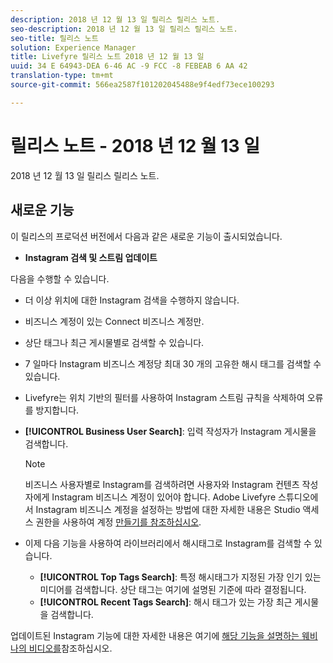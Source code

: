 ```yaml
---
description: 2018 년 12 월 13 일 릴리스 릴리스 노트.
seo-description: 2018 년 12 월 13 일 릴리스 릴리스 노트.
seo-title: 릴리스 노트
solution: Experience Manager
title: Livefyre 릴리스 노트 2018 년 12 월 13 일
uuid: 34 E 64943-DEA 6-46 AC -9 FCC -8 FEBEAB 6 AA 42
translation-type: tm+mt
source-git-commit: 566ea2587f101202045488e9f4edf73ece100293

---
```



# 릴리스 노트 - 2018 년 12 월 13 일

2018 년 12 월 13 일 릴리스 릴리스 노트.

## 새로운 기능

이 릴리스의 프로덕션 버전에서 다음과 같은 새로운 기능이 출시되었습니다.

* **Instagram 검색 및 스트림 업데이트**

다음을 수행할 수 있습니다.

* 더 이상 위치에 대한 Instagram 검색을 수행하지 않습니다.
* 비즈니스 계정이 있는 Connect 비즈니스 계정만.
* 상단 태그나 최근 게시물별로 검색할 수 있습니다.
* 7 일마다 Instagram 비즈니스 계정당 최대 30 개의 고유한 해시 태그를 검색할 수 있습니다.

* Livefyre는 위치 기반의 필터를 사용하여 Instagram 스트림 규칙을 삭제하여 오류를 방지합니다.
* **[!UICONTROL Business User Search]**: 입력 작성자가 Instagram 게시물을 검색합니다.

   >[!NOTE]
   >
   >비즈니스 사용자별로 Instagram를 검색하려면 사용자와 Instagram 컨텐츠 작성자에게 Instagram 비즈니스 계정이 있어야 합니다. Adobe Livefyre 스튜디오에서 Instagram 비즈니스 계정을 설정하는 방법에 대한 자세한 내용은 Studio 액세스 권한을 사용하여 계정 [만들기를 참조하십시오](/help/using/c-users-creating-accounts-with-studio-access/t-configure-social-accout-instagram/c-about-instagram-accounts.md#c_about_instagram_accounts).

* 이제 다음 기능을 사용하여 라이브러리에서 해시태그로 Instagram를 검색할 수 있습니다.

   * **[!UICONTROL Top Tags Search]**: 특정 해시태그가 지정된 가장 인기 있는 미디어를 검색합니다. 상단 태그는 여기에 설명된 기준에 따라 결정됩니다. [](https://developers.facebook.com/docs/instagram-api/reference/hashtag/top-media)
   * **[!UICONTROL Recent Tags Search]**: 해시 태그가 있는 가장 최근 게시물을 검색합니다.

업데이트된 Instagram 기능에 대한 자세한 내용은 여기에 [해당 기능을 설명하는 웨비나의 비디오를](https://youtu.be/wRkGc3obaOA)참조하십시오.
